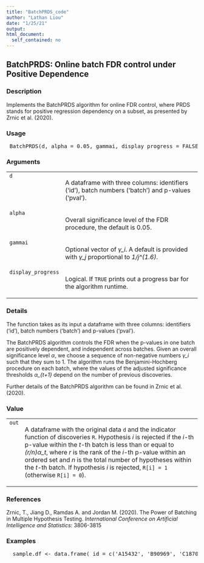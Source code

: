 ```yaml
---
title: "BatchPRDS_code"
author: "Lathan Liou"
date: "1/25/21"
output: 
html_document:
  self_contained: no
---
```




 
<h2>BatchPRDS: Online batch FDR control under Positive Dependence</h2>  <h3>Description</h3>  <p>Implements the BatchPRDS algorithm for online FDR control, where PRDS stands for positive regression dependency on a subset, as presented by Zrnic et al. (2020). </p>   <h3>Usage</h3>  <pre> BatchPRDS(d, alpha = 0.05, gammai, display_progress = FALSE) </pre>   <h3>Arguments</h3>  <table summary="R argblock"> <tr valign="top"><td><code>d</code></td> <td> <p>A dataframe with three columns: identifiers (&lsquo;id&rsquo;), batch numbers (&lsquo;batch&rsquo;) and p-values (&lsquo;pval&rsquo;).</p> </td></tr> <tr valign="top"><td><code>alpha</code></td> <td> <p>Overall significance level of the FDR procedure, the default is 0.05.</p> </td></tr> <tr valign="top"><td><code>gammai</code></td> <td> <p>Optional vector of <i>&gamma;_i</i>. A default is provided with <i>&gamma;_j</i> proportional to <i>1/j^(1.6)</i>.</p> </td></tr> <tr valign="top"><td><code>display_progress</code></td> <td> <p>Logical. If <code>TRUE</code> prints out a progress bar for the algorithm runtime.</p> </td></tr> </table>   <h3>Details</h3>  <p>The function takes as its input a dataframe with three columns: identifiers (&lsquo;id&rsquo;), batch numbers (&lsquo;batch&rsquo;) and p-values (&lsquo;pval&rsquo;). </p> <p>The BatchPRDS algorithm controls the FDR when the p-values in one batch are positively dependent, and independent across batches. Given an overall significance level <i>&alpha;</i>, we choose a sequence of non-negative numbers <i>&gamma;_i</i> such that they sum to 1. The algorithm runs the Benjamini-Hochberg procedure on each batch, where the values of the adjusted significance thresholds <i>&alpha;_{t+1}</i> depend on the number of previous  discoveries. </p> <p>Further details of the BatchPRDS algorithm can be found in Zrnic et al.  (2020). </p>   <h3>Value</h3>  <table summary="R valueblock"> <tr valign="top"><td><code>out</code></td> <td> <p> A dataframe with the original data <code>d</code> and the indicator function of discoveries <code>R</code>. Hypothesis <i>i</i> is rejected if the <i>i</i>-th p-value within the <i>t</i>-th batch is less than or equal to <i>(r/n)&alpha;_t</i>, where <i>r</i> is the rank of the <i>i</i>-th p-value within an ordered set and <i>n</i> is the total number of hypotheses within the <i>t</i>-th batch. If hypothesis <i>i</i> is rejected, <code>R[i] = 1</code> (otherwise <code>R[i] = 0</code>).</p> </td></tr> </table>   <h3>References</h3>  <p>Zrnic, T., Jiang D., Ramdas A. and Jordan M. (2020). The Power of Batching in Multiple Hypothesis Testing. <em>International Conference on Artificial Intelligence and Statistics</em>: 3806-3815 </p>   <h3>Examples</h3>  <pre>  sample.df &lt;- data.frame( id = c('A15432', 'B90969', 'C18705', 'B49731', 'E99902',     'C38292', 'A30619', 'D46627', 'E29198', 'A41418',     'D51456', 'C88669', 'E03673', 'A63155', 'B66033'), pval = c(2.90e-08, 0.06743, 0.01514, 0.08174, 0.00171,         3.60e-05, 0.79149, 0.27201, 0.28295, 7.59e-08,         0.69274, 0.30443, 0.00136, 0.72342, 0.54757), batch = c(rep(1,5), rep(2,6), rep(3,4)))  BatchPRDS(sample.df)  </pre>   </body></html> 
